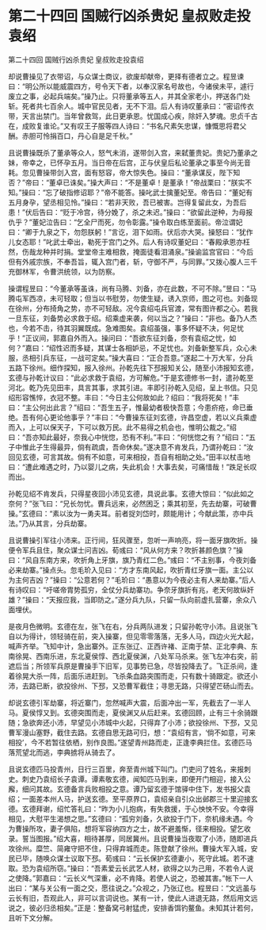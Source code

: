 # 第二十四回        国贼行凶杀贵妃        皇叔败走投袁绍

第二十四回        国贼行凶杀贵妃        皇叔败走投袁绍


却说曹操见了衣带诏，与众谋士商议，欲废却献帝，更择有德者立之。程昱谏曰：“明公所以能威震四方，号令天下者，以奉汉家名号故也，今诸侯未平，遽行废立之事，必起兵端矣。”操乃止。只将董承等五人，并其全家老小，押送各门处斩。死者共七百余人。城中官民见者，无不下泪。后人有诗叹董承曰：“密诏传衣带，天言出禁门。当年曾救驾，此日更承恩。忧国成心疾，除奸入梦魂。忠贞千古在，成败复谁论。”又有叹王子服等四人诗曰：“书名尺素矢忠谋，慷慨思将君父酬。赤胆可怜捐百口，丹心自是足千秋。”


且说曹操既杀了董承等众人，怒气未消，遂带剑入宫，来弑董贵妃。贵妃乃董承之妹，帝幸之，已怀孕五月。当日帝在后宫，正与伏皇后私论董承之事至今尚无音耗。忽见曹操带剑入宫，面有怒容，帝大惊失色。操曰：“董承谋反，陛下知否？”帝曰：“董卓已诛矣。”操大声曰：“不是董卓！是董承！”帝战栗曰：“朕实不知。”操曰：“忘了破指修诏耶？”帝不能答。操叱武士擒董妃至。帝告曰：“董妃有五月身孕，望丞相见怜。”操曰：“若非天败，吾已被害。岂得复留此女，为吾后患！”伏后告曰：“贬于冷宫，待分娩了，杀之未迟。”操曰：“欲留此逆种，为母报仇乎？”董妃泣告曰：“乞全尸而死，勿令彰露。”操令取白练至面前。帝泣谓妃曰：“卿于九泉之下，勿怨朕躬！”言讫，泪下如雨。伏后亦大哭。操怒曰：“犹作儿女态耶！”叱武士牵出，勒死于宫门之外。后人有诗叹董妃曰：“春殿承恩亦枉然，伤哉龙种并时捐。堂堂帝主难相救，掩面徒看泪涌泉。”操谕监宫官曰：“今后但有外戚宗族，不奉吾旨，辄入宫门者，斩，守御不严，与同罪。”又拨心腹人三千充御林军，令曹洪统领，以为防察。


操谓程昱曰：“今董承等虽诛，尚有马腾、刘备，亦在此数，不可不除。”昱曰：“马腾屯军西凉，未可轻取；但当以书慰劳，勿使生疑，诱入京师，图之可也。刘备现在徐州，分布掎角之势，亦不可轻敌。况今袁绍屯兵官渡，常有图许都之心。若我一旦东征，刘备势必求救于绍。绍乘虚来袭，何以当之？”操曰：“非也。备乃人杰也，今若不击，待其羽翼既成。急难图矣。袁绍虽强，事多怀疑不决，何足忧乎！”正议间，郭嘉自外而入。操问曰：“吾欲东征刘备，奈有袁绍之忧，如何？”嘉曰：“绍性迟而多疑，其谋士各相妒忌，不足忧也。刘备新整军兵，众心未服，丞相引兵东征，一战可定矣。”操大喜曰：“正合吾意。”遂起二十万大军，分兵五路下徐州。细作探知，报入徐州。孙乾先往下邳报知关公，随至小沛报知玄德，玄德与孙乾计议曰：“此必求救于袁绍，方可解危。”于是玄德修书一封，遣孙乾至河北。乾乃先见田丰，具言其事，求其引进。丰即引孙乾入见绍，呈上书信。只见绍形容憔悴，衣冠不整。丰曰：“今日主公何故如此？绍曰：“我将死矣！”丰曰：“主公何出此言？”绍曰：“吾生五子，惟最幼者极快吾意；今患疥疮，命已垂绝。吾有何心更论他事乎？”丰曰：“今曹操东征刘玄德，许昌空虚，若以义兵乘虚而入，上可以保天子，下可以救万民。此不易得之机会也，惟明公裁之。”绍曰：“吾亦知此最好，奈我心中恍惚，恐有不利。”丰曰：“何恍惚之有？”绍曰：“五子中惟此子生得最异，倘有疏虞，吾命休矣。”遂决意不肯发兵，乃谓孙乾曰：“汝回见玄德，可言其故。倘有不如意，可来相投，吾自有相助之处。”田丰以杖击地曰：“遭此难遇之时，乃以婴儿之病，失此机会！大事去矣，可痛惜哉！”跌足长叹而出。


孙乾见绍不肯发兵，只得星夜回小沛见玄德，具说此事。玄德大惊曰：“似此如之奈何？”张飞曰：“兄长勿忧。曹兵远来，必然困乏；乘其初至，先去劫寨，可破曹操。”玄德曰：“素以汝为一勇夫耳。前者捉刘岱时，颇能用计；今献此策，亦中兵法。”乃从其言，分兵劫寨。


且说曹操引军往小沛来。正行间，狂风骤至，忽听一声响亮，将一面牙旗吹折。操便令军兵且住，聚众谋士问吉凶。荀彧曰：“风从何方来？吹折甚颜色旗？”操曰：“风自东南方来，吹折角上牙旗，旗乃青红二色。”彧曰：“不主别事，今夜刘备必来劫寨。”操点头。忽毛玠入见曰：“方才东南风起，吹折青红牙旗一面。主公以为主何吉凶？”操曰：“公意若何？”毛玠曰：“愚意以为今夜必主有人来劫寨。”后人有诗叹曰：“吁嗟帝胄势孤穷，全仗分兵劫寨功。争奈牙旗折有兆，老天何故纵奸雄？”操曰：“天报应我，当即防之。”遂分兵九队，只留一队向前虚扎营寨，余众八面埋伏。


是夜月色微明。玄德在左，张飞在右，分兵两队进发；只留孙乾守小沛。且说张飞自以为得计，领轻骑在前，突入操寨，但见零零落落，无多人马，四边火光大起，喊声齐举。飞知中计，急出寨外。正东张辽、正西许褚、正南于禁、正北李典、东南徐晃、西南乐进，东北夏侯惇、西北夏侯渊，八处军马杀来。张飞左冲右突，前遮后当；所领军兵原是曹操手下旧军，见事势已急，尽皆投降去了。飞正杀间，逢着徐晃大杀一阵，后面乐进赶到。飞杀条血路突围而走，只有数十骑跟定。欲还小沛，去路已断，欲投徐州、下邳，又恐曹军截住；寻思无路，只得望芒砀山而去。


却说玄德引军劫寨，将近寨门，忽然喊声大震，后面冲出一军，先截去了一半人马。夏侯惇又到。玄德突围而走，夏侯渊又从后赶来。玄德回顾，止有三十余骑跟随；急欲奔还小沛，早望见小沛城中火起，只得弃了小沛；欲投徐州、下邳，又见曹军漫山塞野，截住去路。玄德自思无路可归，想：“袁绍有言，‘倘不如意，可来相投’，今不若暂往依栖，别作良图。”遂望青州路而走，正逢李典拦住。玄德匹马落荒望北而逃，李典掳将从骑去了。


且说玄德匹马投青州，日行三百里，奔至青州城下叫门。门吏问了姓名，来报刺史。刺史乃袁绍长子袁谭。谭素敬玄德，闻知匹马到来，即便开门相迎，接入公廨，细问其故。玄德备言兵败相投之意。谭乃留玄德于馆驿中住下，发书报父袁绍；一面差本州人马，护送玄德。至平原界口，袁绍亲自引众出邺郡三十里迎接玄德。玄德拜谢，绍忙答礼曰：“昨为小儿抱病，有失救援，于心怏怏不安。今幸得相见，大慰平生渴想之思。”玄德曰：“孤穷刘备，久欲投于门下，奈机缘未遇。今为曹操所攻，妻子俱陷，想将军容纳四方之士，故不避羞惭，径来相投。望乞收录。誓当图报。”绍大喜，相待甚厚，同居冀州。且说曹操当夜取了小沛，随即进兵攻徐州。糜竺、简雍守把不住，只得弃城而走。陈登献了徐州。曹操大军入城，安民已毕，随唤众谋士议取下邳。荀彧曰：“云长保护玄德妻小，死守此城。若不速取。恐为袁绍所窃。”操曰：“吾素爱云长武艺人材，欲得之以为己用，不若令人说之使降。”郭嘉曰：“云长义气深重，必不肯降。若使人说之，恐被其害。”帐下一人出曰：“某与关公有一面之交，愿往说之。”众视之，乃张辽也。程昱曰：“文远虽与云长有旧，吾观此人，非可以言词说也。某有一计，使此人进退无路，然后用文远说之，彼必归丞相矣。”正是：整备窝弓射猛虎，安排香饵钓鳌鱼。未知其计若何，且听下文分解。